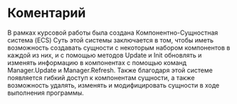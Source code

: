# Коментарий

В рамках курсовой работы была создана Компонентно-Сущностная система (ECS) 
Суть этой системы заключается в том, чтобы иметь возможность создавать сущности с некоторым набором компонентов в каждой из них, и с помощью методов Update и Init обновлять и изменять информацию в компонентах с помощью команд Manager.Update и Manager.Refresh. Также благодаря этой системе появляется гибкий доступ к компонентам сущности, а также возможность удалять, изменять и модифицировать сущности в ходе выполнения программы.
